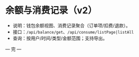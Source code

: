 # 余额与消费记录（v2）

- 说明：钱包余额视图、消费记录聚合（订单项/扣费/退款）。
- 接口：`/api/balance/get`、`/api/consume/listPage|listAll`
- 查询：按用户/时间/类型/金额范围；支持导出。

— 完 —